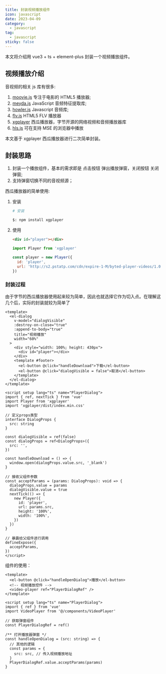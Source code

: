 ```yaml
---
title: 封装视频播放组件
icon: javascript
date: 2023-04-09
category:
  - javascript
tag:
  - javascript
sticky: false
---
```


本文将介绍用 vue3 + ts + element-plus 封装一个视频播放组件。

## 视频播放介绍

音视频的相关 js 库有很多:

1. [moovie.js](https://github.com/BMSVieira/moovie.js) 专注于电影的 HTML5 播放器;
2. [meyda.js](https://github.com/meyda/meyda) JavaScript 音频特征提取库;
3. [howler.js](https://github.com/goldfire/howler.js) Javascript 音频库;
4. [flv.js](https://github.com/Bilibili/flv.js/) HTML5 FLV 播放器
5. [xgplayer](https://github.com/bytedance/xgplayer) 西瓜播放器，字节开源的网络视频和音频播放器库
6. [hls.js](https://github.com/video-dev/hls.js) 可在支持 MSE 的浏览器中播放

本文基于 xgplayer 西瓜播放器进行二次简单封装。

## 封装思路

1. 封装一个播放组件，基本的需求即是 点击按钮 弹出播放弹窗，关闭按钮 关闭弹窗;
2. 支持弹窗切换不同的音视频源；

西瓜播放器的简单使用:

1. 安装

   ```bash
   # 安装

   $: npm install xgplayer
   ```

2. 使用

   ```html
   <div id="player"></div>
   ```

   ```js
   import Player from 'xgplayer'

   const player = new Player({
     id: 'player',
     url: 'http://s2.pstatp.com/cdn/expire-1-M/byted-player-videos/1.0.0/xgplayer-demo.mp4',
   })
   ```

### 封装过程

由于字节的西瓜播放器使用起来较为简单，因此也就选择它作为切入点。在理解这几个后，实际的封装就较为简单了

```vue
<template>
  <el-dialog
    v-model="dialogVisible"
    :destroy-on-close="true"
    :append-to-body="true"
    title="视频播放"
    width="60%"
  >
    <div style="width: 100%; height: 430px">
      <div id="player"></div>
    </div>
    <template #footer>
      <el-button @click="handleDownload">下载</el-button>
      <el-button @click="dialogVisible = false">取消</el-button>
    </template>
  </el-dialog>
</template>

<script setup lang="ts" name="PlayerDialog">
import { ref, nextTick } from 'vue'
import Player from 'xgplayer'
import 'xgplayer/dist/index.min.css'

// 定义props类型
interface DialogProps {
  src: string
}

const dialogVisible = ref(false)
const dialogProps = ref<DialogProps>({
  src: '',
})

const handleDownload = () => {
  window.open(dialogProps.value.src, '_blank')
}

// 接收父组件参数
const acceptParams = (params: DialogProps): void => {
  dialogProps.value = params
  dialogVisible.value = true
  nextTick(() => {
    new Player({
      id: 'player',
      url: params.src,
      height: '100%',
      width: '100%',
    })
  })
}

// 暴露给父组件进行调用
defineExpose({
  acceptParams,
})
</script>
```

组件的使用：

```vue
<template>
  <el-button @click="handleOpenDialog">播放</el-button>
  <!-- 视频播放控件 -->
  <video-player ref="PlayerDialogRef" />
</template>

<script setup lang="ts" name="PlayerDialog">
import { ref } from 'vue'
import VideoPlayer from '@/components/VideoPlayer'

// 获取弹窗组件
const PlayerDialogRef = ref()

/** 打开播放器弹窗 */
const handleOpenDialog = (src: string) => {
  // 其他的逻辑
  const params = {
    src: src, // 传入视频播放地址
  }
  PlayerDialogRef.value.acceptParams(params)
}
```
